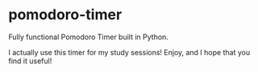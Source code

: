 # pomodoro-timer
Fully functional Pomodoro Timer built in Python.

I actually use this timer for my study sessions! Enjoy, and I hope that you find it useful!
